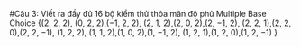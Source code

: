 #Câu 3: Viết ra đầy đủ 16 bộ kiểm thử thỏa mãn độ phủ Multiple Base Choice
{(2, 2, 2), (0, 2, 2),(−1, 2, 2), (2, 1, 2),(2, 0, 2),(2, −1, 2), (2, 2, 1),(2, 2, 0),(2, 2, −1), (1, 2, 2), (1, 1, 2),(1, 0, 2),(1, −1, 2), (1, 2, 1),(1, 2, 0),(1, 2, −1) }
